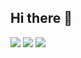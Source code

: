 ## Hi there 👋
<img src="https://img.shields.io/badge/-shimssung@gmail.com-red?logo=gmail&Color=white"/>
<img src="https://img.shields.io/badge/-shimssung@gmail.com-red?style=flat-square&logo=gmail&logoColor=white"/>
<img src="https://img.shields.io/badge/Android-3DDC84?style=flat-square&logo=Android&logoColor=white"/>
<!--
**shimssung/shimssung** is a ✨ _special_ ✨ repository because its `README.md` (this file) appears on your GitHub profile.

Here are some ideas to get you started:

- 🔭 I’m currently working on ...
- 🌱 I’m currently learning ...
- 👯 I’m looking to collaborate on ...
- 🤔 I’m looking for help with ...
- 💬 Ask me about ...
- 📫 How to reach me: ...
- 😄 Pronouns: ...
- ⚡ Fun fact: ...
-->
